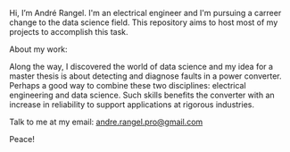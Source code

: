 Hi, I’m André Rangel. I'm an electrical engineer and I'm pursuing a carreer change to the data science field. This repository aims to host most of my projects to accomplish this task.

About my work:

Along the way, I discovered the world of data science and my idea for a
master thesis is about detecting and diagnose faults in a power converter. Perhaps a good way to combine these two disciplines: electrical engineering and data science. Such skills benefits the converter with an increase in reliability to support applications at rigorous industries. 

Talk to me at my email: andre.rangel.pro@gmail.com

Peace!
